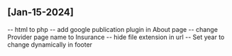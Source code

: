 ## [Jan-15-2024]
-- html to php
-- add google publication plugin in About page
-- change Provider page name to Insurance
-- hide file extension in url
-- Set year to change dynamically in footer

